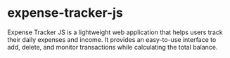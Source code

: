 # expense-tracker-js
Expense Tracker JS is a lightweight web application that helps users track their daily expenses and income. It provides an easy-to-use interface to add, delete, and monitor transactions while calculating the total balance.
